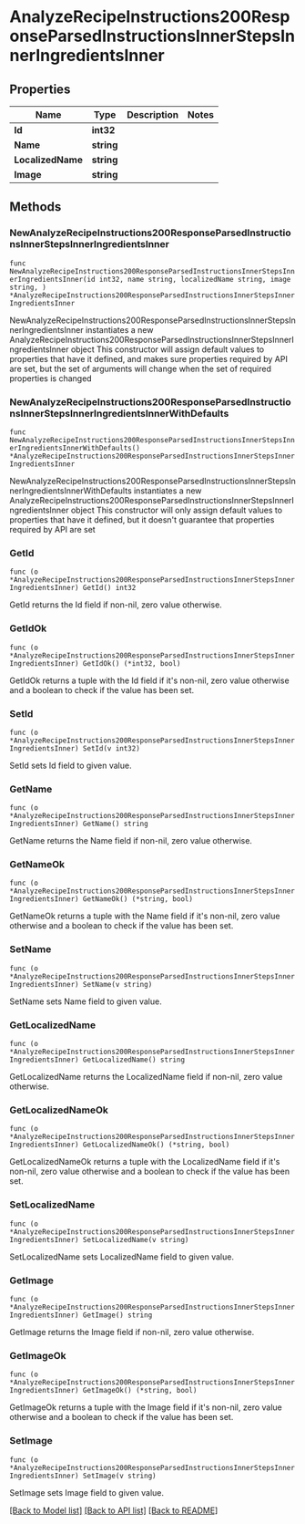 # AnalyzeRecipeInstructions200ResponseParsedInstructionsInnerStepsInnerIngredientsInner

## Properties

Name | Type | Description | Notes
------------ | ------------- | ------------- | -------------
**Id** | **int32** |  | 
**Name** | **string** |  | 
**LocalizedName** | **string** |  | 
**Image** | **string** |  | 

## Methods

### NewAnalyzeRecipeInstructions200ResponseParsedInstructionsInnerStepsInnerIngredientsInner

`func NewAnalyzeRecipeInstructions200ResponseParsedInstructionsInnerStepsInnerIngredientsInner(id int32, name string, localizedName string, image string, ) *AnalyzeRecipeInstructions200ResponseParsedInstructionsInnerStepsInnerIngredientsInner`

NewAnalyzeRecipeInstructions200ResponseParsedInstructionsInnerStepsInnerIngredientsInner instantiates a new AnalyzeRecipeInstructions200ResponseParsedInstructionsInnerStepsInnerIngredientsInner object
This constructor will assign default values to properties that have it defined,
and makes sure properties required by API are set, but the set of arguments
will change when the set of required properties is changed

### NewAnalyzeRecipeInstructions200ResponseParsedInstructionsInnerStepsInnerIngredientsInnerWithDefaults

`func NewAnalyzeRecipeInstructions200ResponseParsedInstructionsInnerStepsInnerIngredientsInnerWithDefaults() *AnalyzeRecipeInstructions200ResponseParsedInstructionsInnerStepsInnerIngredientsInner`

NewAnalyzeRecipeInstructions200ResponseParsedInstructionsInnerStepsInnerIngredientsInnerWithDefaults instantiates a new AnalyzeRecipeInstructions200ResponseParsedInstructionsInnerStepsInnerIngredientsInner object
This constructor will only assign default values to properties that have it defined,
but it doesn't guarantee that properties required by API are set

### GetId

`func (o *AnalyzeRecipeInstructions200ResponseParsedInstructionsInnerStepsInnerIngredientsInner) GetId() int32`

GetId returns the Id field if non-nil, zero value otherwise.

### GetIdOk

`func (o *AnalyzeRecipeInstructions200ResponseParsedInstructionsInnerStepsInnerIngredientsInner) GetIdOk() (*int32, bool)`

GetIdOk returns a tuple with the Id field if it's non-nil, zero value otherwise
and a boolean to check if the value has been set.

### SetId

`func (o *AnalyzeRecipeInstructions200ResponseParsedInstructionsInnerStepsInnerIngredientsInner) SetId(v int32)`

SetId sets Id field to given value.


### GetName

`func (o *AnalyzeRecipeInstructions200ResponseParsedInstructionsInnerStepsInnerIngredientsInner) GetName() string`

GetName returns the Name field if non-nil, zero value otherwise.

### GetNameOk

`func (o *AnalyzeRecipeInstructions200ResponseParsedInstructionsInnerStepsInnerIngredientsInner) GetNameOk() (*string, bool)`

GetNameOk returns a tuple with the Name field if it's non-nil, zero value otherwise
and a boolean to check if the value has been set.

### SetName

`func (o *AnalyzeRecipeInstructions200ResponseParsedInstructionsInnerStepsInnerIngredientsInner) SetName(v string)`

SetName sets Name field to given value.


### GetLocalizedName

`func (o *AnalyzeRecipeInstructions200ResponseParsedInstructionsInnerStepsInnerIngredientsInner) GetLocalizedName() string`

GetLocalizedName returns the LocalizedName field if non-nil, zero value otherwise.

### GetLocalizedNameOk

`func (o *AnalyzeRecipeInstructions200ResponseParsedInstructionsInnerStepsInnerIngredientsInner) GetLocalizedNameOk() (*string, bool)`

GetLocalizedNameOk returns a tuple with the LocalizedName field if it's non-nil, zero value otherwise
and a boolean to check if the value has been set.

### SetLocalizedName

`func (o *AnalyzeRecipeInstructions200ResponseParsedInstructionsInnerStepsInnerIngredientsInner) SetLocalizedName(v string)`

SetLocalizedName sets LocalizedName field to given value.


### GetImage

`func (o *AnalyzeRecipeInstructions200ResponseParsedInstructionsInnerStepsInnerIngredientsInner) GetImage() string`

GetImage returns the Image field if non-nil, zero value otherwise.

### GetImageOk

`func (o *AnalyzeRecipeInstructions200ResponseParsedInstructionsInnerStepsInnerIngredientsInner) GetImageOk() (*string, bool)`

GetImageOk returns a tuple with the Image field if it's non-nil, zero value otherwise
and a boolean to check if the value has been set.

### SetImage

`func (o *AnalyzeRecipeInstructions200ResponseParsedInstructionsInnerStepsInnerIngredientsInner) SetImage(v string)`

SetImage sets Image field to given value.



[[Back to Model list]](../README.md#documentation-for-models) [[Back to API list]](../README.md#documentation-for-api-endpoints) [[Back to README]](../README.md)


